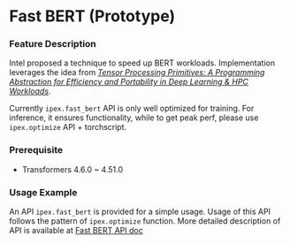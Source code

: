 Fast BERT (Prototype)
========================

### Feature Description

Intel proposed a technique to speed up BERT workloads. Implementation leverages the idea from [*Tensor Processing Primitives: A Programming Abstraction for Efficiency and Portability in Deep Learning & HPC Workloads*](https://arxiv.org/pdf/2104.05755.pdf).

Currently `ipex.fast_bert` API is only well optimized for training. For inference, it ensures functionality, while to get peak perf, please use `ipex.optimize` API + torchscript.

### Prerequisite

- Transformers 4.6.0 ~ 4.51.0

### Usage Example

An API `ipex.fast_bert` is provided for a simple usage. Usage of this API follows the pattern of `ipex.optimize` function. More detailed description of API is available at [Fast BERT API doc](../api_doc)

[//]: # (marker_feature_fastbert_bf16)
[//]: # (marker_feature_fastbert_bf16)

